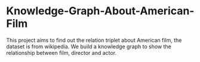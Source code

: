 # Knowledge-Graph-About-American-Film
This project aims to find out the relation triplet about American film, the dataset is from wikipedia. We build a knowledge graph to show the relationship between film, director and actor.
